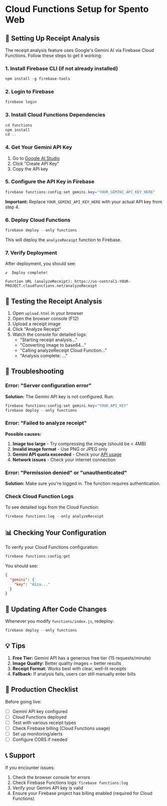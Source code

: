 # Cloud Functions Setup for Spento Web

## 🔧 Setting Up Receipt Analysis

The receipt analysis feature uses Google's Gemini AI via Firebase Cloud Functions. Follow these steps to get it working:

### 1. Install Firebase CLI (if not already installed)

```powershell
npm install -g firebase-tools
```

### 2. Login to Firebase

```powershell
firebase login
```

### 3. Install Cloud Functions Dependencies

```powershell
cd functions
npm install
cd ..
```

### 4. Get Your Gemini API Key

1. Go to [Google AI Studio](https://makersuite.google.com/app/apikey)
2. Click "Create API Key"
3. Copy the API key

### 5. Configure the API Key in Firebase

```powershell
firebase functions:config:set gemini.key="YOUR_GEMINI_API_KEY_HERE"
```

**Important:** Replace `YOUR_GEMINI_API_KEY_HERE` with your actual API key from step 4.

### 6. Deploy Cloud Functions

```powershell
firebase deploy --only functions
```

This will deploy the `analyzeReceipt` function to Firebase.

### 7. Verify Deployment

After deployment, you should see:
```
✔  Deploy complete!

Function URL (analyzeReceipt): https://us-central1-YOUR-PROJECT.cloudfunctions.net/analyzeReceipt
```

## 🧪 Testing the Receipt Analysis

1. Open `upload.html` in your browser
2. Open the browser console (F12)
3. Upload a receipt image
4. Click "Analyze Receipt"
5. Watch the console for detailed logs:
   - "Starting receipt analysis..."
   - "Converting image to base64..."
   - "Calling analyzeReceipt Cloud Function..."
   - "Analysis complete: ..."

## 🐛 Troubleshooting

### Error: "Server configuration error"
**Solution:** The Gemini API key is not configured. Run:
```powershell
firebase functions:config:set gemini.key="YOUR_API_KEY"
firebase deploy --only functions
```

### Error: "Failed to analyze receipt"
**Possible causes:**
1. **Image too large** - Try compressing the image (should be < 4MB)
2. **Invalid image format** - Use PNG or JPEG only
3. **Gemini API quota exceeded** - Check your [API usage](https://console.cloud.google.com/)
4. **Network issues** - Check your internet connection

### Error: "Permission denied" or "unauthenticated"
**Solution:** Make sure you're logged in. The function requires authentication.

### Check Cloud Function Logs

To see detailed logs from the Cloud Function:
```powershell
firebase functions:log --only analyzeReceipt
```

## 📊 Checking Your Configuration

To verify your Cloud Functions configuration:
```powershell
firebase functions:config:get
```

You should see:
```json
{
  "gemini": {
    "key": "AIza..."
  }
}
```

## 🔄 Updating After Code Changes

Whenever you modify `functions/index.js`, redeploy:
```powershell
firebase deploy --only functions
```

## 💡 Tips

1. **Free Tier:** Gemini API has a generous free tier (15 requests/minute)
2. **Image Quality:** Better quality images = better results
3. **Receipt Format:** Works best with clear, well-lit receipts
4. **Fallback:** If analysis fails, users can still manually enter bills

## 🚀 Production Checklist

Before going live:
- [ ] Gemini API key configured
- [ ] Cloud Functions deployed
- [ ] Test with various receipt types
- [ ] Check Firebase billing (Cloud Functions usage)
- [ ] Set up monitoring/alerts
- [ ] Configure CORS if needed

## 📞 Support

If you encounter issues:
1. Check the browser console for errors
2. Check Firebase Functions logs: `firebase functions:log`
3. Verify your Gemini API key is valid
4. Ensure your Firebase project has billing enabled (required for Cloud Functions)
